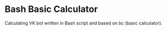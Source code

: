 # Bash Basic Calculator

Calculating VK bot written in Bash script and based on bc (basic calculator).
